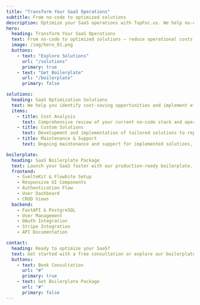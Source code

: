 ```yaml
---
title: "Transform Your SaaS Operations"
subtitle: From no-code to optimized solutions
description: Optimize your SaaS operations with TopFoc.us. We help no-code businesses reduce costs and improve efficiency through custom solutions.
hero:
  heading: Transform Your SaaS Operations
  text: From no-code to optimized solutions – reduce operational costs and maintain quality with our expert consultation and custom development services.
  image: /img/hero_01.png
  buttons:
    - text: "Explore Solutions"
      url: "/solutions"
      primary: true
    - text: "Get Boilerplate"
      url: "/boilerplate"
      primary: false

solutions:
  heading: SaaS Optimization Solutions
  text: We help you identify cost-saving opportunities and implement efficient solutions tailored to your business needs.
  items:
    - title: Cost Analysis
      text: Comprehensive review of your current no-code stack and operational costs to identify optimization opportunities.
    - title: Custom Solutions
      text: Development and implementation of tailored solutions to replace expensive no-code tools while maintaining functionality.
    - title: Maintenance & Support
      text: Ongoing maintenance and support for implemented solutions, ensuring smooth operations and continuous optimization.

boilerplate:
  heading: SaaS Boilerplate Package
  text: Launch your SaaS faster with our production-ready boilerplate. Complete with all essential features and best practices.
  frontend:
    - SvelteKit & Flowbite Setup
    - Responsive UI Components
    - Authentication Flow
    - User Dashboard
    - CRUD Views
  backend:
    - FastAPI & PostgreSQL
    - User Management
    - OAuth Integration
    - Stripe Integration
    - API Documentation

contact:
  heading: Ready to optimize your SaaS?
  text: Get started with a free consultation or explore our boilerplate package.
  buttons:
    - text: Book Consultation
      url: "#"
      primary: true
    - text: Get Boilerplate Package
      url: "#"
      primary: false
---
```


